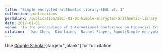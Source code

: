 ```yaml
---
title: "Simple encrypted arithmetic library-SEAL v2. 1"
collection: publications
permalink: /publication/2017-01-01-Simple-encrypted-arithmetic-library-SEAL-v2-1
date: 2017-01-01
venue: 'In the proceedings of International Conference on Financial Cryptography and Data Security'
citation: ' Hao Chen,  Kim Laine,  Rachel Player, &quot;Simple encrypted arithmetic library-SEAL v2. 1.&quot; In the proceedings of International Conference on Financial Cryptography and Data Security, 2017.'
---
```

Use [Google Scholar](https://scholar.google.com/scholar?q=Simple+encrypted+arithmetic+library+SEAL+v2.+1){:target="_blank"} for full citation